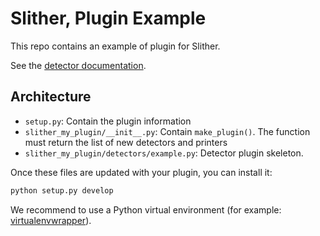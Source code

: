 # Slither, Plugin Example

This repo contains an example of plugin for Slither.

See the [detector documentation](https://github.com/trailofbits/slither/wiki/Adding-a-new-detector).

## Architecture

- `setup.py`: Contain the plugin information
- `slither_my_plugin/__init__.py`: Contain `make_plugin()`. The function must return the list of new detectors and printers
- `slither_my_plugin/detectors/example.py`: Detector plugin skeleton.

Once these files are updated with your plugin, you can install it:
```bash
python setup.py develop
```

We recommend to use a Python virtual environment (for example: [virtualenvwrapper](https://virtualenvwrapper.readthedocs.io/en/latest/)).
